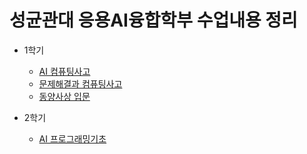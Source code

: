 # 성균관대 응용AI융합학부 수업내용 정리

- 1학기
  - [AI 컴퓨팅사고](https://github.com/skku-aicon-study/SKKU-AI-Computing)
  - [문제해결과 컴퓨팅사고](https://github.com/skku-aicon-study/SKKU-Problem-Solving)
  - [동양사상 입문](https://github.com/skku-aicon-study/SKKU-Eastern-Philosophy)

- 2학기
  - [AI 프로그래밍기초](https://github.com/skku-aicon-study/SKKU-AI-Programming-basic)
